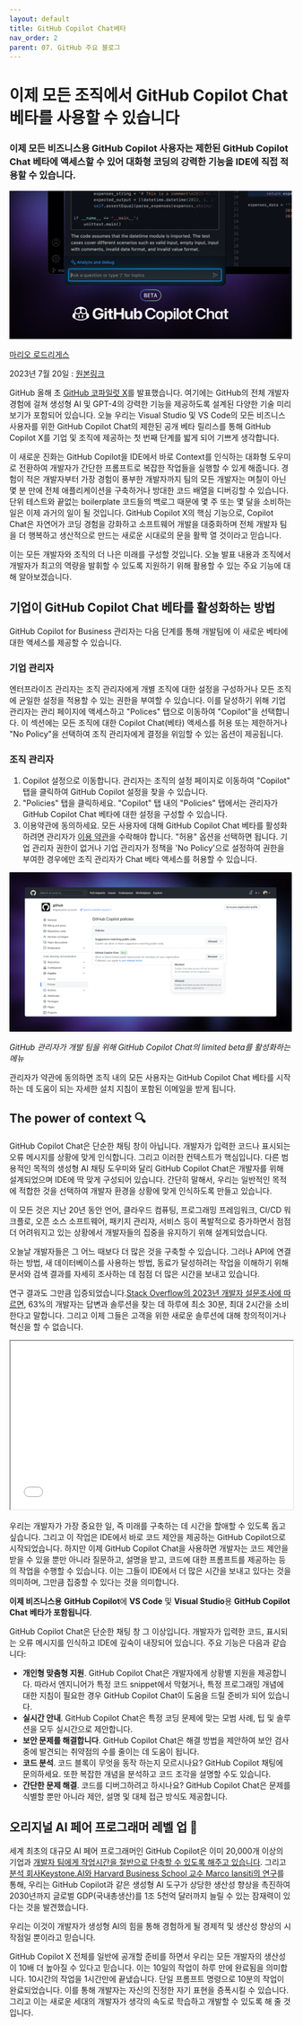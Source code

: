 ```yaml
---
layout: default
title: GitHub Copilot Chat베타
nav_order: 2
parent: 07. GitHub 주요 블로그
---
```



# **이제 모든 조직에서 GitHub Copilot Chat 베타를 사용할 수 있습니다**



### 이제 모든 비즈니스용 GitHub Copilot 사용자는 제한된 GitHub Copilot Chat 베타에 액세스할 수 있어 대화형 코딩의 강력한 기능을 IDE에 직접 적용할 수 있습니다.

<img src="../assets/images/ch08/blog-cover-0201.webp">

[마리오 로드리게스](https://github.blog/author/mariorod/)

2023년 7월 20일 : [원본링크](https://github.blog/2023-07-20-github-copilot-chat-beta-now-available-for-every-organization/)

GitHub 올해 초 [GitHub 코파일럿 X](https://github.com/features/preview/copilot-x)를 발표했습니다. 여기에는 GitHub의 전체 개발자 경험에 걸쳐 생성형 AI 및 GPT-4의 강력한 기능을 제공하도록 설계된 다양한 기술 미리보기가 포함되어 있습니다. 오늘 우리는 Visual Studio 및 VS Code의 모든 비즈니스 사용자를 위한 GitHub Copilot Chat의 제한된 공개 베타 릴리스를 통해 GitHub Copilot X를 기업 및 조직에 제공하는 첫 번째 단계를 밟게 되어 기쁘게 생각합니다.

이 새로운 진화는 GitHub Copilot을 IDE에서 바로 Context를 인식하는 대화형 도우미로 전환하여 개발자가 간단한 프롬프트로 복잡한 작업들을 실행할 수 있게 해줍니다. 경험이 적은 개발자부터 가장 경험이 풍부한 개발자까지 팀의 모든 개발자는 며칠이 아닌 몇 분 만에 전체 애플리케이션을 구축하거나 방대한 코드 배열을 디버깅할 수 있습니다. 단위 테스트와 끝없는 boilerplate 코드들의 백로그 때문에 몇 주 또는 몇 달을 소비하는 일은 이제 과거의 일이 될 것입니다. GitHub Copilot X의 핵심 기능으로, Copilot Chat은 자연어가 코딩 경험을 강화하고 소프트웨어 개발을 대중화하며 전체 개발자 팀을 더 행복하고 생산적으로 만드는 새로운 시대로의 문을 활짝 열 것이라고 믿습니다.

이는 모든 개발자와 조직의 더 나은 미래를 구성할 것입니다. 오늘 발표 내용과 조직에서 개발자가 최고의 역량을 발휘할 수 있도록 지원하기 위해 활용할 수 있는 주요 기능에 대해 알아보겠습니다.

## 기업이 GitHub Copilot Chat 베타를 활성화하는 방법

GitHub Copilot for Business 관리자는 다음 단계를 통해 개발팀에 이 새로운 베타에 대한 액세스를 제공할 수 있습니다.


### 기업 관리자

엔터프라이즈 관리자는 조직 관리자에게 개별 조직에 대한 설정을 구성하거나 모든 조직에 균일한 설정을 적용할 수 있는 권한을 부여할 수 있습니다. 이를 달성하기 위해 기업 관리자는 관리 페이지에 액세스하고 "Polices" 탭으로 이동하여 "Copilot"을 선택합니다. 이 섹션에는 모든 조직에 대한 Copilot Chat(베타) 액세스를 허용 또는 제한하거나 "No Policy"을 선택하여 조직 관리자에게 결정을 위임할 수 있는 옵션이 제공됩니다.


### 조직 관리자

1. Copilot 설정으로 이동합니다. 관리자는 조직의 설정 페이지로 이동하여 "Copilot" 탭을 클릭하여 GitHub Copilot 설정을 찾을 수 있습니다.
2. "Policies" 탭을 클릭하세요. "Copilot" 탭 내의 "Policies" 탭에서는 관리자가 GitHub Copilot Chat 베타에 대한 설정을 구성할 수 있습니다.
3. 이용약관에 동의하세요. 모든 사용자에 대해 GitHub Copilot Chat 베타를 활성화하려면 관리자가 [이용 약관](https://github.co/copilot-chat-terms)을 수락해야 합니다. "허용" 옵션을 선택하면 됩니다. 기업 관리자 권한이 없거나 기업 관리자가 정책을 'No Policy'으로 설정하여 권한을 부여한 경우에만 조직 관리자가 Chat 베타 액세스를 허용할 수 있습니다.

<img src="../assets/images/ch08/copilot-policies.webp">

*GitHub 관리자가 개발 팀을 위해 GitHub Copilot Chat의 limited beta를 활성화하는 메뉴*


관리자가 약관에 동의하면 조직 내의 모든 사용자는 GitHub Copilot Chat 베타를 시작하는 데 도움이 되는 자세한 설치 지침이 포함된 이메일을 받게 됩니다.

## **The power of context 🔍**

GitHub Copilot Chat은 단순한 채팅 창이 아닙니다. 개발자가 입력한 코드나 표시되는 오류 메시지를 상황에 맞게 인식합니다. 그리고 이러한 컨텍스트가 핵심입니다. 다른 범용적인 목적의 생성형 AI 채팅 도우미와 달리 GitHub Copilot Chat은 개발자를 위해 설계되었으며 IDE에 딱 맞게 구성되어 있습니다. 간단히 말해서, 우리는 일반적인 목적에 적합한 것을 선택하여 개발자 환경을 상황에 맞게 인식하도록 만들고 있습니다.

이 모든 것은 지난 20년 동안 언어, 클라우드 컴퓨팅, 프로그래밍 프레임워크, CI/CD 워크플로, 오픈 소스 소프트웨어, 패키지 관리자, 서비스 등이 폭발적으로 증가하면서 점점 더 어려워지고 있는 상황에서 개발자들의 집중을 유지하기 위해 설계되었습니다.

오늘날 개발자들은 그 어느 때보다 더 많은 것을 구축할 수 있습니다. 그러나 API에 연결하는 방법, 새 데이터베이스를 사용하는 방법, 동료가 달성하려는 작업을 이해하기 위해 문서와 검색 결과를 자세히 조사하는 데 점점 더 많은 시간을 보내고 있습니다.

연구 결과도 그만큼 입증되었습니다.[Stack Overflow의 2023년 개발자 설문조사에 따르면](https://survey.stackoverflow.co/2023/#section-productivity-impacts-daily-time-spent-searching-for-answers-solutions), 63%의 개발자는 답변과 솔루션을 찾는 데 하루에 최소 30분, 최대 2시간을 소비한다고 말합니다. 그리고 이제 그들은 고객을 위한 새로운 솔루션에 대해 창의적이거나 혁신을 할 수 없습니다.

<iframe src="../assets/images/ch08/253630496-7947affa-b82b-4753-af00-a260105ec60e.mp4" style="width:100%; height:300px;"></iframe>

우리는 개발자가 가장 중요한 일, 즉 미래를 구축하는 데 시간을 할애할 수 있도록 돕고 싶습니다. 그리고 이 작업은 IDE에서 바로 코드 제안을 제공하는 GitHub Copilot으로 시작되었습니다. 하지만 이제 GitHub Copilot Chat을 사용하면 개발자는 코드 제안을 받을 수 있을 뿐만 아니라 질문하고, 설명을 받고, 코드에 대한 프롬프트를 제공하는 등의 작업을 수행할 수 있습니다. 이는 그들이 IDE에서 더 많은 시간을 보내고 있다는 것을 의미하며, 그만큼 집중할 수 있다는 것을 의미합니다.

**이제 비즈니스용**  **GitHub Copilot**에 **VS Code** 및 **Visual Studio**용  **GitHub Copilot Chat**  **베타가 포함됩니다**.

GitHub Copilot Chat은 단순한 채팅 창 그 이상입니다. 개발자가 입력한 코드, 표시되는 오류 메시지를 인식하고 IDE에 깊숙이 내장되어 있습니다. 주요 기능은 다음과 같습니다:

- **개인형 맞춤형 지원**. GitHub Copilot Chat은 개발자에게 상황별 지원을 제공합니다. 따라서 엔지니어가 특정 코드 snippet에서 막혔거나, 특정 프로그래밍 개념에 대한 지침이 필요한 경우 GitHub Copilot Chat이 도움을 드릴 준비가 되어 있습니다.
- **실시간 안내**. GitHub Copilot Chat은 특정 코딩 문제에 맞는 모범 사례, 팁 및 솔루션을 모두 실시간으로 제안합니다.
- **보안 문제를 해결합니다**. GitHub Copilot Chat은 해결 방법을 제안하여 보안 검사 중에 발견되는 취약점의 수를 줄이는 데 도움이 됩니다.
- **코드 분석**. 코드 블록이 무엇을 동작 하는지 모르시나요? GitHub Copilot 채팅에 문의하세요. 또한 복잡한 개념을 분석하고 코드 조각을 설명할 수도 있습니다.
- **간단한 문제 해결**. 코드를 디버그하려고 하시나요? GitHub Copilot Chat은 문제를 식별할 뿐만 아니라 제안, 설명 및 대체 접근 방식도 제공합니다.

## **오리지널**  **AI**  **페어 프로그래머 레벨 업 🚀**

세계 최초의 대규모 AI 페어 프로그래머인 GitHub Copilot은 이미 20,000개 이상의 기업과 [개발자 팀에게 작업시간을 절반으로 단축할 수 있도록 해주고 있습니다](https://github.blog/2022-09-07-research-quantifying-github-copilots-impact-on-developer-productivity-and-happiness/). 그리고 [분석 회사](https://github.blog/2023-06-27-the-economic-impact-of-the-ai-powered-developer-lifecycle-and-lessons-from-github-copilot/)[Keystone.AI와 Harvard Business School 교수 Marco Iansiti의 연구](https://github.blog/2023-06-27-the-economic-impact-of-the-ai-powered-developer-lifecycle-and-lessons-from-github-copilot/)를 통해, 우리는 GitHub Copilot과 같은 생성형 AI 도구가 상당한 생산성 향상을 촉진하여 2030년까지 글로벌 GDP(국내총생산)를 1조 5천억 달러까지 늘릴 수 있는 잠재력이 있다는 것을 발견했습니다.

우리는 이것이 개발자가 생성형 AI의 힘을 통해 경험하게 될 경제적 및 생산성 향상의 시작점일 뿐이라고 믿습니다.

GitHub Copilot X 전체를 일반에 공개할 준비를 하면서 우리는 모든 개발자의 생산성이 10배 더 높아질 수 있다고 믿습니다. 이는 10일의 작업이 하루 만에 완료됨을 의미합니다. 10시간의 작업을 1시간만에 끝냈습니다. 단일 프롬프트 명령으로 10분의 작업이 완료되었습니다. 이를 통해 개발자는 자신의 진정한 자기 표현을 증폭시킬 수 있습니다. 그리고 이는 새로운 세대의 개발자가 생각의 속도로 학습하고 개발할 수 있도록 해 줄 것입니다.